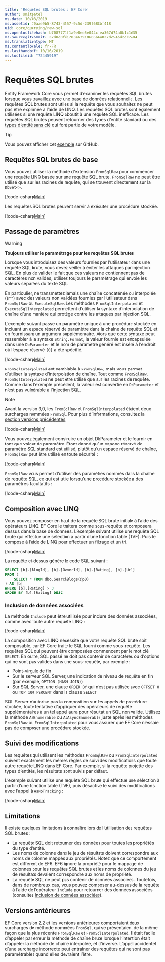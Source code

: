 ```yaml
---
title: 'Requêtes SQL brutes : EF Core'
author: smitpatel
ms.date: 10/08/2019
ms.assetid: 70aae9b5-8743-4557-9c5d-239f688bf418
uid: core/querying/raw-sql
ms.openlocfilehash: b7087771f1a9e8ee5e044cfea367d74a0b1c1d35
ms.sourcegitcommit: 37d0e0fd1703467918665a64837dc54ad2ec7484
ms.translationtype: MT
ms.contentlocale: fr-FR
ms.lasthandoff: 10/16/2019
ms.locfileid: "72445919"
---
```

# <a name="raw-sql-queries"></a>Requêtes SQL brutes

Entity Framework Core vous permet d’examiner les requêtes SQL brutes lorsque vous travaillez avec une base de données relationnelle. Les requêtes SQL brutes sont utiles si la requête que vous souhaitez ne peut pas être exprimée à l’aide de LINQ. Les requêtes SQL brutes sont également utilisées si une requête LINQ aboutit à une requête SQL inefficace. Les requêtes SQL brutes peuvent retourner des types d’entité standard ou des [types d’entité sans clé](xref:core/modeling/keyless-entity-types) qui font partie de votre modèle.

> [!TIP]  
> Vous pouvez afficher cet [exemple](https://github.com/aspnet/EntityFramework.Docs/tree/master/samples/core/Querying/) sur GitHub.

## <a name="basic-raw-sql-queries"></a>Requêtes SQL brutes de base

Vous pouvez utiliser la méthode d’extension `FromSqlRaw` pour commencer une requête LINQ basée sur une requête SQL brute. `FromSqlRaw` ne peut être utilisé que sur les racines de requête, qui se trouvent directement sur la `DbSet<>`.

[!code-csharp[Main](../../../samples/core/Querying/RawSQL/Sample.cs#FromSqlRaw)]

Les requêtes SQL brutes peuvent servir à exécuter une procédure stockée.

[!code-csharp[Main](../../../samples/core/Querying/RawSQL/Sample.cs#FromSqlRawStoredProcedure)]

## <a name="passing-parameters"></a>Passage de paramètres

> [!WARNING]
> **Toujours utiliser le paramétrage pour les requêtes SQL brutes**
>
> Lorsque vous introduisez des valeurs fournies par l’utilisateur dans une requête SQL brute, vous devez veiller à éviter les attaques par injection SQL. En plus de valider le fait que ces valeurs ne contiennent pas de caractères non valides, utilisez toujours le paramétrage qui envoie les valeurs séparées du texte SQL.
>
> En particulier, ne transmettez jamais une chaîne concaténée ou interpolée (`$""`) avec des valeurs non validées fournies par l’utilisateur dans `FromSqlRaw` ou `ExecuteSqlRaw`. Les méthodes `FromSqlInterpolated` et `ExecuteSqlInterpolated` permettent d’utiliser la syntaxe d’interpolation de chaîne d’une manière qui protège contre les attaques par injection SQL.

L’exemple suivant passe un paramètre unique à une procédure stockée en incluant un espace réservé de paramètre dans la chaîne de requête SQL et en fournissant un argument supplémentaire. Alors que cette syntaxe peut ressembler à la syntaxe `String.Format`, la valeur fournie est encapsulée dans une `DbParameter` et le nom de paramètre généré est inséré à l’endroit où l’espace réservé `{0}` a été spécifié.

[!code-csharp[Main](../../../samples/core/Querying/RawSQL/Sample.cs#FromSqlRawStoredProcedureParameter)]

`FromSqlInterpolated` est semblable à `FromSqlRaw`, mais vous permet d’utiliser la syntaxe d’interpolation de chaîne. Tout comme `FromSqlRaw`, `FromSqlInterpolated` ne peut être utilisé que sur les racines de requête. Comme dans l’exemple précédent, la valeur est convertie en `DbParameter` et n’est pas vulnérable à l’injection SQL.

> [!NOTE]
> Avant la version 3,0, les `FromSqlRaw` et `FromSqlInterpolated` étaient deux surcharges nommées `FromSql`. Pour plus d’informations, consultez la [section versions précédentes](#previous-versions).

[!code-csharp[Main](../../../samples/core/Querying/RawSQL/Sample.cs#FromSqlInterpolatedStoredProcedureParameter)]

Vous pouvez également construire un objet DbParameter et le fournir en tant que valeur de paramètre. Étant donné qu’un espace réservé de paramètre SQL standard est utilisé, plutôt qu’un espace réservé de chaîne, `FromSqlRaw` peut être utilisé en toute sécurité :

[!code-csharp[Main](../../../samples/core/Querying/RawSQL/Sample.cs#FromSqlRawStoredProcedureSqlParameter)]

`FromSqlRaw` vous permet d’utiliser des paramètres nommés dans la chaîne de requête SQL, ce qui est utile lorsqu’une procédure stockée a des paramètres facultatifs :

[!code-csharp[Main](../../../samples/core/Querying/RawSQL/Sample.cs#FromSqlRawStoredProcedureNamedSqlParameter)]

## <a name="composing-with-linq"></a>Composition avec LINQ

Vous pouvez composer en haut de la requête SQL brute initiale à l’aide des opérateurs LINQ. EF Core le traitera comme sous-requête et composera dessus dans la base de données. L’exemple suivant utilise une requête SQL brute qui effectue une sélection à partir d’une fonction table (TVF). Puis le compose à l’aide de LINQ pour effectuer un filtrage et un tri.

[!code-csharp[Main](../../../samples/core/Querying/RawSQL/Sample.cs#FromSqlInterpolatedComposed)]

La requête ci-dessus génère le code SQL suivant :

```sql
SELECT [b].[BlogId], [b].[OwnerId], [b].[Rating], [b].[Url]
FROM (
    SELECT * FROM dbo.SearchBlogs(@p0)
) AS [b]
WHERE [b].[Rating] > 3
ORDER BY [b].[Rating] DESC
```

### <a name="including-related-data"></a>Inclusion de données associées

La méthode `Include` peut être utilisée pour inclure des données associées, comme avec toute autre requête LINQ :

[!code-csharp[Main](../../../samples/core/Querying/RawSQL/Sample.cs#FromSqlInterpolatedInclude)]

La composition avec LINQ nécessite que votre requête SQL brute soit composable, car EF Core traite le SQL fourni comme sous-requête. Les requêtes SQL qui peuvent être composées commencent par le mot clé `SELECT`. En outre, SQL passé ne doit pas contenir de caractères ou d’options qui ne sont pas valides dans une sous-requête, par exemple :

- Point-virgule de fin
- Sur le serveur SQL Server, une indication de niveau de requête en fin (par exemple, `OPTION (HASH JOIN)`)
- Sur SQL Server, une clause `ORDER BY` qui n’est pas utilisée avec `OFFSET 0` ou `TOP 100 PERCENT` dans la clause `SELECT`

SQL Server n’autorise pas la composition sur les appels de procédure stockée, toute tentative d’appliquer des opérateurs de requête supplémentaires à un tel appel aura pour résultat un SQL non valide. Utilisez la méthode `AsEnumerable` ou `AsAsyncEnumerable` juste après les méthodes `FromSqlRaw` ou `FromSqlInterpolated` pour vous assurer que EF Core n’essaie pas de composer une procédure stockée.

## <a name="change-tracking"></a>Suivi des modifications

Les requêtes qui utilisent les méthodes `FromSqlRaw` ou `FromSqlInterpolated` suivent exactement les mêmes règles de suivi des modifications que toute autre requête LINQ dans EF Core. Par exemple, si la requête projette des types d’entités, les résultats sont suivis par défaut.

L’exemple suivant utilise une requête SQL brute qui effectue une sélection à partir d’une fonction table (TVF), puis désactive le suivi des modifications avec l’appel à `AsNoTracking` :

[!code-csharp[Main](../../../samples/core/Querying/RawSQL/Sample.cs#FromSqlInterpolatedAsNoTracking)]

## <a name="limitations"></a>Limitations

Il existe quelques limitations à connaître lors de l’utilisation des requêtes SQL brutes :

- La requête SQL doit retourner des données pour toutes les propriétés du type d’entité.
- Les noms de colonne dans le jeu de résultats doivent correspondre aux noms de colonne mappés aux propriétés. Notez que ce comportement est différent de EF6. EF6 ignore la propriété pour le mappage de colonnes pour les requêtes SQL brutes et les noms de colonnes du jeu de résultats devaient correspondre aux noms de propriété.
- La requête SQL ne peut pas contenir de données associées. Toutefois, dans de nombreux cas, vous pouvez composer au-dessus de la requête à l’aide de l’opérateur `Include` pour retourner des données associées (consultez [Inclusion de données associées](#including-related-data)).

## <a name="previous-versions"></a>Versions antérieures

EF Core version 2,2 et les versions antérieures comportaient deux surcharges de méthode nommées `FromSql`, qui se présentaient de la même façon que la plus récente `FromSqlRaw` et `FromSqlInterpolated`. Il était facile d’appeler par erreur la méthode de chaîne brute lorsque l’intention était d’appeler la méthode de chaîne interpolée, et d’inverse. L’appel accidentel d’une surcharge incorrecte peut entraîner des requêtes qui ne sont pas paramétrables quand elles devraient l’être.
